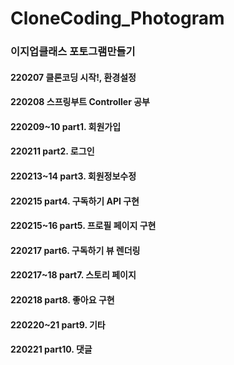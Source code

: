 # CloneCoding_Photogram

### 이지업클래스 포토그램만들기

#### 220207 __클론코딩 시작!, 환경설정__

#### 220208 __스프링부트 Controller 공부__

#### 220209~10 __part1. 회원가입__

#### 220211 __part2. 로그인__

#### 220213~14 __part3. 회원정보수정__

#### 220215 __part4. 구독하기 API 구현__

#### 220215~16 __part5. 프로필 페이지 구현__

#### 220217 __part6. 구독하기 뷰 렌더링__

#### 220217~18 __part7. 스토리 페이지__

#### 220218 __part8. 좋아요 구현__

#### 220220~21 __part9. 기타__

#### 220221 __part10. 댓글__
